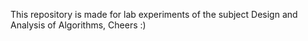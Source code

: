 This repository is made for lab experiments of the subject Design and Analysis of Algorithms, Cheers :)
